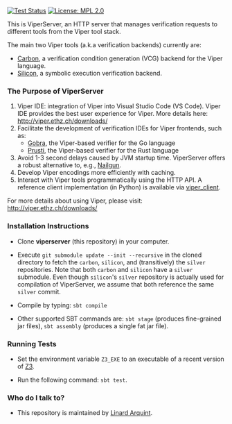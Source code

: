 [![Test Status](https://github.com/viperproject/viperserver/actions/workflows/scala.yml/badge.svg?branch=master)](https://github.com/viperproject/viperserver/actions/workflows/scala.yml?query=branch%3Amaster)
[![License: MPL 2.0](https://img.shields.io/badge/License-MPL%202.0-brightgreen.svg)](./LICENSE)

This is ViperServer, an HTTP server that manages verification requests to different tools from the Viper tool stack.

The main two Viper tools (a.k.a verification backends) currently are: 

- [Carbon](https://github.com/viperproject/carbon), a verification condition generation (VCG) backend for the Viper language.  
- [Silicon](https://github.com/viperproject/silicon), a symbolic execution verification backend.  


### The Purpose of ViperServer ###

1. Viper IDE: integration of Viper into Visual Studio Code (VS Code). Viper IDE provides the best user experience for Viper.
   More details here: http://viper.ethz.ch/downloads/
1. Facilitate the development of verification IDEs for Viper frontends, such as: 
    - [Gobra](https://github.com/viperproject/gobra), the Viper-based verifier for the Go language
    - [Prusti](https://github.com/viperproject/prusti-dev/), the Viper-based verifier for the Rust language
1. Avoid 1-3 second delays caused by JVM startup time. ViperServer offers a robust alternative to, e.g.,
   [Nailgun](https://github.com/facebook/nailgun).
1. Develop Viper encodings more efficiently with caching.
1. Interact with Viper tools programmatically using the HTTP API. A reference client implementation (in Python) is
   available via [viper_client](https://github.com/viperproject/viper_client).

For more details about using Viper, please visit: http://viper.ethz.ch/downloads/


### Installation Instructions ###

* Clone **viperserver** (this repository) in your computer.
* Execute `git submodule update --init --recursive` in the cloned directory to fetch the `carbon`, `silicon`, and (transitively) the `silver` repositories. Note that both `carbon` and `silicon` have a `silver` submodule. Even though `silicon`'s `silver` repository is actually used for compilation of ViperServer, we assume that both reference the same `silver` commit.

* Compile by typing: ```sbt compile```

* Other supported SBT commands are: ```sbt stage``` (produces fine-grained jar files), ```sbt assembly``` (produces a single fat jar file).

### Running Tests ###

* Set the environment variable ```Z3_EXE``` to an executable of a recent version of [Z3](https://github.com/Z3Prover/z3).

* Run the following command: ```sbt test```.


### Who do I talk to? ###

* This repository is maintained by [Linard Arquint](mailto:linard.arquint@inf.ethz.ch).
